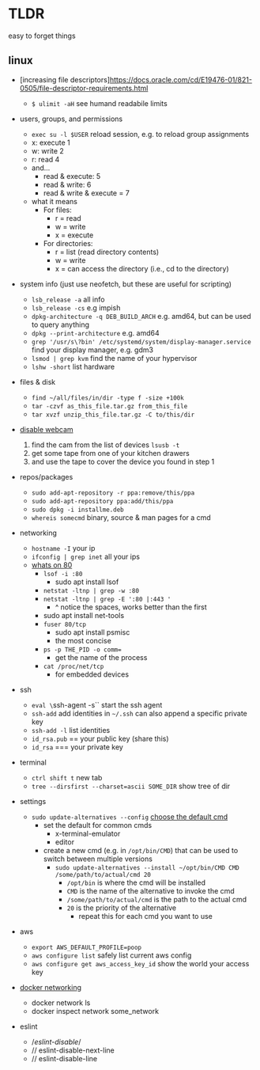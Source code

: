 # TLDR

easy to forget things

## linux

- [increasing file descriptors]<https://docs.oracle.com/cd/E19476-01/821-0505/file-descriptor-requirements.html>
  - `$ ulimit -aH` see humand readabile limits

- users, groups, and permissions
  - `exec su -l $USER` reload session, e.g. to reload group assignments
  - x: execute 1
  - w: write 2
  - r: read 4
  - and...
    - read & execute: 5
    - read & write: 6
    - read & write & execute = 7
  - what it means
    - For files:
      - r = read
      - w = write
      - x = execute
    - For directories:
      - r = list (read directory contents)
      - w = write
      - x = can access the directory (i.e., cd to the directory)

- system info (just use neofetch, but these are useful for scripting)
  - `lsb_release -a` all info
  - `lsb_release -cs` e.g impish
  - `dpkg-architecture -q DEB_BUILD_ARCH` e.g. amd64, but can be used to query anything
  - `dpkg --print-architecture` e.g. amd64
  - `grep '/usr/s\?bin' /etc/systemd/system/display-manager.service` find your display manager, e.g. gdm3
  - `lsmod | grep kvm` find the name of your hypervisor
  - `lshw -short` list hardware

- files & disk
  - `find ~/all/files/in/dir -type f -size +100k`
  - `tar -czvf as_this_file.tar.gz from_this_file`
  - `tar xvzf unzip_this_file.tar.gz -C to/this/dir`

- [disable webcam](https://askubuntu.com/questions/166809/how-can-i-disable-my-webcam)
  1. find the cam from the list of devices `lsusb -t`
  2. get some tape from one of your kitchen drawers
  3. and use the tape to cover the device you found in step 1

- repos/packages
  - `sudo add-apt-repository -r ppa:remove/this/ppa`
  - `sudo add-apt-repository ppa:add/this/ppa`
  - `sudo dpkg -i installme.deb`
  - `whereis somecmd` binary, source & man pages for a cmd

- networking
  - `hostname -I` your ip
  - `ifconfig | grep inet` all your ips
  - [whats on 80](https://www.tecmint.com/find-out-which-process-listening-on-a-particular-port/)
    - `lsof -i :80`
      - sudo apt install lsof
    - `netstat -ltnp | grep -w :80`
    - `netstat -ltnp | grep -E ':80 |:443 '`
      - ^ notice the spaces, works better than the first
    - sudo apt install net-tools
    - `fuser 80/tcp`
      - sudo apt install psmisc
      - the most concise
    - `ps -p THE_PID -o comm=`
      - get the name of the process
    - `cat /proc/net/tcp`
      - for embedded devices

- ssh
  - `eval \`ssh-agent -s\`` start the ssh agent
  - `ssh-add` add identities in `~/.ssh` can also append a specific private key
  - `ssh-add -l` list identities
  - `id_rsa.pub` == your public key (share this)
  - `id_rsa` === your private key

- terminal
  - `ctrl shift t` new tab
  - `tree --dirsfirst --charset=ascii SOME_DIR` show tree of dir

- settings
  - `sudo update-alternatives --config` [choose the default cmd](https://linuxhint.com/update_alternatives_ubuntu/)
    - set the default for common cmds
      - x-terminal-emulator
      - editor
    - create a new cmd (e.g. in `/opt/bin/CMD`) that can be used to switch between multiple versions
      - `sudo update-alternatives --install ~/opt/bin/CMD CMD /some/path/to/actual/cmd 20`
        - `/opt/bin` is where the cmd will be installed
        - `CMD` is the name of the alternative to invoke the cmd
        - `/some/path/to/actual/cmd` is the path to the actual cmd
        - `20` is the priority of the alternative
          - repeat this for each cmd you want to use

- aws
  - `export AWS_DEFAULT_PROFILE=poop`
  - `aws configure list` safely list current aws config
  - `aws configure get aws_access_key_id` show the world your access key

- [docker networking](https://www.tutorialworks.com/container-networking/)
  - docker network ls
  - docker inspect network some_network

- eslint
  - /*eslint-disable*/
  - // eslint-disable-next-line
  - // eslint-disable-line
